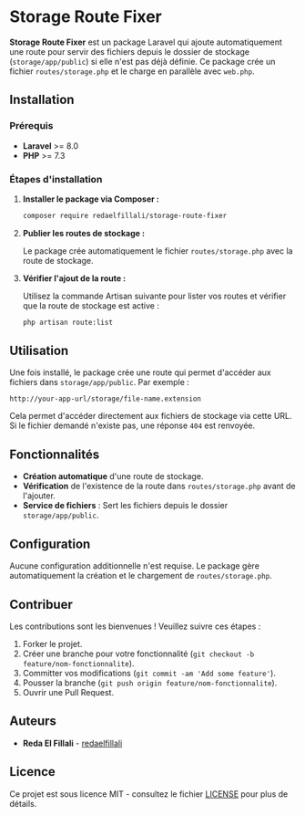 
# Storage Route Fixer

**Storage Route Fixer** est un package Laravel qui ajoute automatiquement une route pour servir des fichiers depuis le dossier de stockage (`storage/app/public`) si elle n'est pas déjà définie. Ce package crée un fichier `routes/storage.php` et le charge en parallèle avec `web.php`.

## Installation

### Prérequis

- **Laravel** >= 8.0
- **PHP** >= 7.3

### Étapes d'installation

1. **Installer le package via Composer :**

   ```bash
   composer require redaelfillali/storage-route-fixer
   ```

2. **Publier les routes de stockage :**

   Le package crée automatiquement le fichier `routes/storage.php` avec la route de stockage.

3. **Vérifier l'ajout de la route :**

   Utilisez la commande Artisan suivante pour lister vos routes et vérifier que la route de stockage est active :

   ```bash
   php artisan route:list
   ```

## Utilisation

Une fois installé, le package crée une route qui permet d'accéder aux fichiers dans `storage/app/public`. Par exemple :

```plaintext
http://your-app-url/storage/file-name.extension
```

Cela permet d'accéder directement aux fichiers de stockage via cette URL. Si le fichier demandé n'existe pas, une réponse `404` est renvoyée.

## Fonctionnalités

- **Création automatique** d'une route de stockage.
- **Vérification** de l'existence de la route dans `routes/storage.php` avant de l'ajouter.
- **Service de fichiers** : Sert les fichiers depuis le dossier `storage/app/public`.

## Configuration

Aucune configuration additionnelle n'est requise. Le package gère automatiquement la création et le chargement de `routes/storage.php`.

## Contribuer

Les contributions sont les bienvenues ! Veuillez suivre ces étapes :

1. Forker le projet.
2. Créer une branche pour votre fonctionnalité (`git checkout -b feature/nom-fonctionnalite`).
3. Committer vos modifications (`git commit -am 'Add some feature'`).
4. Pousser la branche (`git push origin feature/nom-fonctionnalite`).
5. Ouvrir une Pull Request.

## Auteurs

- **Reda El Fillali** - [redaelfillali](https://github.com/redaelfillali)

## Licence

Ce projet est sous licence MIT - consultez le fichier [LICENSE](LICENSE) pour plus de détails.
